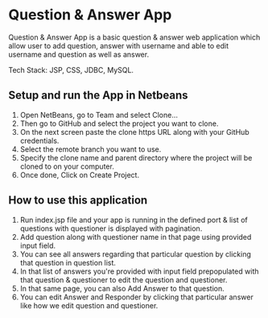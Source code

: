 # Question & Answer App

Question & Answer App is a basic question & answer web application which allow user to add question, answer with username and able to edit username and question as well as answer.

Tech Stack: JSP, CSS, JDBC, MySQL.

## Setup and run the App in Netbeans
1. Open NetBeans, go to Team and select Clone…
2. Then go to GitHub and select the project you want to clone.
3. On the next screen paste the clone https URL along with your GitHub credentials.
4. Select the remote branch you want to use.
5. Specify the clone name and parent directory where the project will be cloned to on your computer.
6. Once done, Click on Create Project.

## How to use this application
1. Run index.jsp file and your app is running in the defined port & list of questions with questioner is displayed with pagination.
2. Add question along with questioner name in that page using provided input field.
3. You can see all answers regarding that particular question by clicking that question in question list.
4. In that list of answers you're provided with input field prepopulated with that question & questioner to edit the question and questioner.
5. In that same page, you can also Add Answer to that question.
6. You can edit Answer and Responder by clicking that particular answer like how we edit question and questioner.
